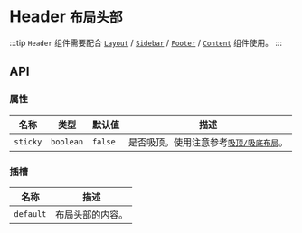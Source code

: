 # Header <small>布局头部</small>

:::tip
`Header` 组件需要配合 [`Layout`](./layout) / [`Sidebar`](./sidebar) / [`Footer`](./footer) / [`Content`](./content) 组件使用。
:::

## API

### 属性
| 名称 | 类型 | 默认值 | 描述 |
| -- | -- | -- | -- |
| ``sticky`` | `boolean` | `false` | 是否吸顶。使用注意参考[`吸顶/吸底布局`](./layout#吸顶吸底布局)。 |

### 插槽

| 名称 | 描述 |
| -- | -- |
| ``default`` | 布局头部的内容。 |
